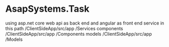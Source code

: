 # AsapSystems.Task
using asp.net core web api as back end and angular as front end
service in this path /ClientSideApp/src/app /Services
components /ClientSideApp/src/app /Components
models /ClientSideApp/src/app /Models
